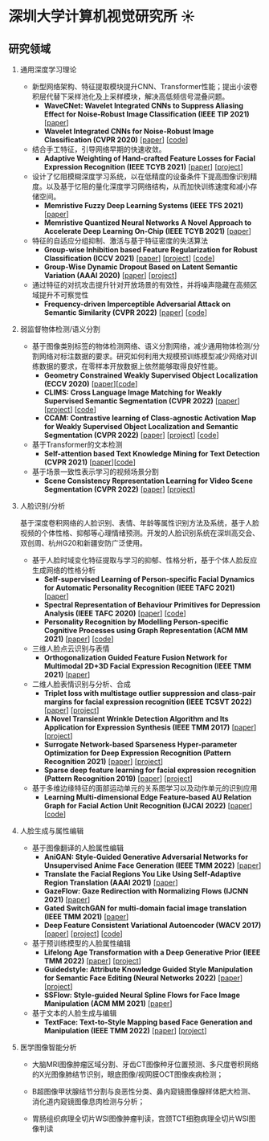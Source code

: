 # 深圳大学计算机视觉研究所 :sunny: 
## 研究领域
   1. 通用深度学习理论
    
       - 新型网络架构、特征提取模块提升CNN、Transformer性能；提出小波卷积层代替下采样池化及上采样模块，解决高低频信号混叠问题。
         - **WaveCNet: Wavelet Integrated CNNs to Suppress Aliasing Effect for Noise-Robust Image Classification (IEEE TIP 2021)** [[paper](https://ieeexplore.ieee.org/document/9508165)]         
     	 - **Wavelet Integrated CNNs for Noise-Robust Image Classification (CVPR 2020)** [[paper](https://openaccess.thecvf.com/content_CVPR_2020/papers/Li_Wavelet_Integrated_CNNs_for_Noise-Robust_Image_Classification_CVPR_2020_paper.pdf)] [[code](https://github.com/CVI-SZU/WaveCNet)]
       - 结合手工特征，引导网络早期的快速收敛。
         - **Adaptive Weighting of Hand-crafted Feature Losses for Facial Expression Recognition (IEEE TCYB 2021)** [[paper](https://wcxie.github.io/Weicheng-Xie/pdf/TCYB2019.pdf)] [[project](https://wcxie.github.io/Weicheng-Xie/PaperProject/AWHFL_TCYB2019/)]
       - 设计了忆阻模糊深度学习系统，以在低精度的设备条件下提高图像识别精度。以及基于忆阻的量化深度学习网络结构，从而加快训练速度和减小存储空间。
         - **Memristive Fuzzy Deep Learning Systems (IEEE TFS 2021)** [[paper](https://ieeexplore.ieee.org/document/9098057)] 
         - **Memristive Quantized Neural Networks A Novel Approach to Accelerate Deep Learning On-Chip (IEEE TCYB 2021)** [[paper](https://ieeexplore.ieee.org/document/8705375)] 
       - 特征的自适应分组抑制、激活与基于特征密度的失活算法
         - **Group-wise Inhibition based Feature Regularization for Robust Classification (ICCV 2021)** [[paper](https://wcxie.github.io/Weicheng-Xie/pdf/ICCV2021.pdf)] [[project](https://csse.szu.edu.cn/pages/research/details?id=10)] [[code](https://github.com/LinusWu/TENET_Training)] 
         - **Group-Wise Dynamic Dropout Based on Latent Semantic Variation (AAAI 2020)** [[paper](https://wcxie.github.io/Weicheng-Xie/pdf/AAAI2020.pdf)] [[project](https://csse.szu.edu.cn/pages/research/details?id=35)]
       - 通过特征的对抗攻击提升针对开放场景的有效性，并将噪声隐藏在高频区域提升不可察觉性
         - **Frequency-driven Imperceptible Adversarial Attack on Semantic Similarity (CVPR 2022)** [[paper](https://wcxie.github.io/Weicheng-Xie/pdf/CVPR2022-Luo.pdf)] [[code](https://github.com/LinQinLiang/SSAH-adversarial-attack)] 


  2. 弱监督物体检测/语义分割

     - 基于图像类别标签的物体检测网络、语义分割网络，减少通用物体检测/分割网络对标注数据的要求。研究如何利用大规模预训练模型减少网络对训练数据的要求，在零样本开放数据上依然能够取得良好性能。
       - **Geometry Constrained Weakly Supervised Object Localization (ECCV 2020)** [[paper](https://www.ecva.net/papers/eccv_2020/papers_ECCV/papers/123710477.pdf)][[code](https://github.com/lwzeng/GC-Net)]
       - **CLIMS: Cross Language Image Matching for Weakly Supervised Semantic Segmentation (CVPR 2022)** [[paper](https://arxiv.org/abs/2203.02668)] [[project](https://sierkinhane.github.io/clims/)] [[code](https://github.com/CVI-SZU/CLIMS)]
       - **CCAM: Contrastive learning of Class-agnostic Activation Map for Weakly Supervised Object Localization and Semantic Segmentation (CVPR 2022)** [[paper](https://arxiv.org/pdf/2203.13505.pdf)] [[project]()] [[code](https://github.com/CVI-SZU/CCAM)]
     - 基于Transformer的文本检测
       - **Self-attention based Text Knowledge Mining for Text Detection (CVPR 2021)** [[paper](https://openaccess.thecvf.com/content/CVPR2021/papers/Wan_Self-Attention_Based_Text_Knowledge_Mining_for_Text_Detection_CVPR_2021_paper.pdf)][[code](https://github.com/CVI-SZU/STKM)]
     - 基于场景一致性表示学习的视频场景分割
       - **Scene Consistency Representation Learning for Video Scene Segmentation (CVPR 2022)** [[paper](https://wcxie.github.io/Weicheng-Xie/pdf/CVPR2022-Wu.pdf)] [[project](https://csse.szu.edu.cn/pages/research/details?id=195)] 

  3. 人脸识别/分析

     基于深度卷积网络的人脸识别、表情、年龄等属性识别方法及系统，基于人脸视频的个体性格、抑郁等心理情绪预测。开发的人脸识别系统在深圳高交会、双创周、杭州G20和新疆安防广泛使用。
     -  基于人脸时域变化特征提取与学习的抑郁、性格分析，基于个体人脸反应生成网络的性格分析
         - **Self-supervised Learning of Person-specific Facial Dynamics for Automatic Personality Recognition (IEEE TAFC 2021)** [[paper](https://ieeexplore.ieee.org/document/9373959)]
         - **Spectral Representation of Behaviour Primitives for Depression Analysis (IEEE TAFC 2020)** [[paper](https://ieeexplore.ieee.org/document/8976305)] [[code](https://github.com/SSYSteve/Human-behaviour-based-depression-analysis-using-hand-crafted-statistics-and-deep-learned)]
         - **Personality Recognition by Modelling Person-specific Cognitive Processes using Graph Representation (ACM MM 2021)** [[paper](https://dl.acm.org/doi/10.1145/3474085.3475460)] [[code](https://github.com/SSYSteve/Learning-Graph-Representation-of-Person-specific-Cognitive-Processes-from-Audio-visual-Behaviours-fo)]
     - 三维人脸点云识别与表情
        - **Orthogonalization Guided Feature Fusion Network for Multimodal 2D+3D Facial Expression Recognition (IEEE TMM 2021)** [[paper](https://ieeexplore.ieee.org/document/9115253)]
     - 二维人脸表情识别与分析、合成
     	  - **Triplet loss with multistage outlier suppression and class-pair margins for facial expression recognition (IEEE TCSVT 2022)** [[paper](https://wcxie.github.io/Weicheng-Xie/pdf/TCSVT2022.pdf)] [[project](https://wcxie.github.io/Weicheng-Xie/PaperProject/TLWMOSCPM_TCSVT2021/)] 
     	  - **A Novel Transient Wrinkle Detection Algorithm and Its Application for Expression Synthesis (IEEE TMM 2017)** [[paper](https://wcxie.github.io/Weicheng-Xie/pdf/TMM2017.pdf)] [[project](https://wcxie.github.io/Weicheng-Xie/PaperProject/TWDA_TMM2016/)]
     	  - **Surrogate Network-based Sparseness Hyper-parameter Optimization for Deep Expression Recognition (Pattern Recognition 2021)** [[paper](https://wcxie.github.io/Weicheng-Xie/pdf/PR2021.pdf)] [[project](https://wcxie.github.io/Weicheng-Xie/PaperProject/SNSHO_PR2021/)] 
     	  - **Sparse deep feature learning for facial expression recognition (Pattern Recognition 2019)** [[paper](https://wcxie.github.io/Weicheng-Xie/pdf/PR2019.pdf)] [[project](https://wcxie.github.io/Weicheng-Xie/PaperProject/SDFL_PR2019/)]
     - 基于多维边缘特征的面部运动单元的关系图学习以及动作单元的识别应用
        - **Learning Multi-dimensional Edge Feature-based AU Relation Graph for Facial Action Unit Recognition (IJCAI 2022)** [[paper](https://wcxie.github.io/Weicheng-Xie/pdf/IJCAI2022.pdf)] [[code](https://github.com/CVI-SZU/MEFARG)] 

  4. 人脸生成与属性编辑

     - 基于图像翻译的人脸属性编辑
       - **AniGAN: Style-Guided Generative Adversarial Networks for Unsupervised Anime Face Generation (IEEE TMM 2022)** [[paper](https://ieeexplore.ieee.org/document/9541089)]
       - **Translate the Facial Regions You Like Using Self-Adaptive Region Translation (AAAI 2021)** [[paper](https://www.aaai.org/AAAI21Papers/AAAI-1663.LiuW.pdf)]
       - **GazeFlow: Gaze Redirection with Normalizing Flows (IJCNN 2021)** [[paper](https://ieeexplore.ieee.org/abstract/document/9533913)]
       - **Gated SwitchGAN for multi-domain facial image translation (IEEE TMM 2021)** [[paper](https://arxiv.org/pdf/2111.14096)]
       - **Deep Feature Consistent Variational Autoencoder (WACV 2017)** [[paper](https://arxiv.org/pdf/1610.00291.pdf)] [[project](https://houxianxu.github.io/assets/project/dfcvae)] [[code](https://github.com/houxianxu/DFC-VAE)]
     - 基于预训练模型的人脸属性编辑
       - **Lifelong Age Transformation with a Deep Generative Prior (IEEE TMM 2022)** [[paper](https://ieeexplore.ieee.org/abstract/document/9726897/)] [[project](https://houxianxu.github.io/assets/project/age-editing)]
       - **Guidedstyle: Attribute Knowledge Guided Style Manipulation for Semantic Face Editing (Neural Networks 2022)** [[paper](https://www.sciencedirect.com/science/article/pii/S0893608021004081)] [[project](https://houxianxu.github.io/assets/project/guided-style)]
       - **SSFlow: Style-guided Neural Spline Flows for Face Image Manipulation (ACM MM 2021)** [[paper](https://dl.acm.org/doi/abs/10.1145/3474085.3475454)]
     - 基于文本的人脸生成与编辑
       - **TextFace: Text-to-Style Mapping based Face Generation and Manipulation (IEEE TMM 2022)** [[paper](https://ieeexplore.ieee.org/abstract/document/9737433/)] [[project](https://houxianxu.github.io/assets/project/textface)]

  5. 医学图像智能分析

     - 大脑MRI图像肿瘤区域分割、牙齿CT图像种牙位置预测、多尺度卷积网络的X光图像肺结节识别，眼底图像/视网膜OCT图像疾病检测；

     - B超图像甲状腺结节分割与良恶性分类、鼻内窥镜图像腺样体肥大检测、消化道内窥镜图像息肉检测与分析；

     - 胃肠组织病理全切片WSI图像肿瘤判读，宫颈TCT细胞病理全切片WSI图像判读
